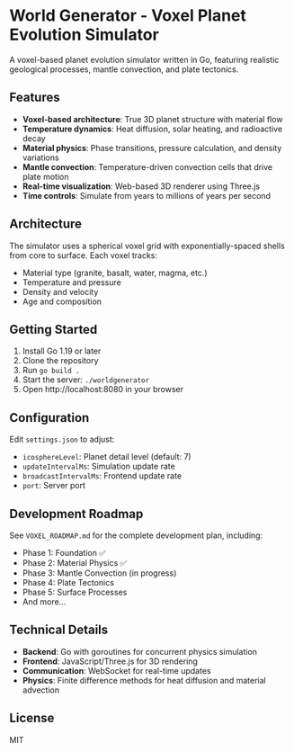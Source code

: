 # World Generator - Voxel Planet Evolution Simulator

A voxel-based planet evolution simulator written in Go, featuring realistic geological processes, mantle convection, and plate tectonics.

## Features

- **Voxel-based architecture**: True 3D planet structure with material flow
- **Temperature dynamics**: Heat diffusion, solar heating, and radioactive decay
- **Material physics**: Phase transitions, pressure calculation, and density variations
- **Mantle convection**: Temperature-driven convection cells that drive plate motion
- **Real-time visualization**: Web-based 3D renderer using Three.js
- **Time controls**: Simulate from years to millions of years per second

## Architecture

The simulator uses a spherical voxel grid with exponentially-spaced shells from core to surface. Each voxel tracks:
- Material type (granite, basalt, water, magma, etc.)
- Temperature and pressure
- Density and velocity
- Age and composition

## Getting Started

1. Install Go 1.19 or later
2. Clone the repository
3. Run `go build .`
4. Start the server: `./worldgenerator`
5. Open http://localhost:8080 in your browser

## Configuration

Edit `settings.json` to adjust:
- `icosphereLevel`: Planet detail level (default: 7)
- `updateIntervalMs`: Simulation update rate
- `broadcastIntervalMs`: Frontend update rate
- `port`: Server port

## Development Roadmap

See `VOXEL_ROADMAP.md` for the complete development plan, including:
- Phase 1: Foundation ✅
- Phase 2: Material Physics ✅
- Phase 3: Mantle Convection (in progress)
- Phase 4: Plate Tectonics
- Phase 5: Surface Processes
- And more...

## Technical Details

- **Backend**: Go with goroutines for concurrent physics simulation
- **Frontend**: JavaScript/Three.js for 3D rendering
- **Communication**: WebSocket for real-time updates
- **Physics**: Finite difference methods for heat diffusion and material advection

## License

MIT